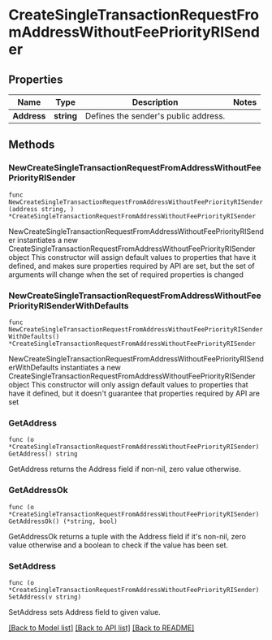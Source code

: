 # CreateSingleTransactionRequestFromAddressWithoutFeePriorityRISender

## Properties

Name | Type | Description | Notes
------------ | ------------- | ------------- | -------------
**Address** | **string** | Defines the sender&#39;s public address. | 

## Methods

### NewCreateSingleTransactionRequestFromAddressWithoutFeePriorityRISender

`func NewCreateSingleTransactionRequestFromAddressWithoutFeePriorityRISender(address string, ) *CreateSingleTransactionRequestFromAddressWithoutFeePriorityRISender`

NewCreateSingleTransactionRequestFromAddressWithoutFeePriorityRISender instantiates a new CreateSingleTransactionRequestFromAddressWithoutFeePriorityRISender object
This constructor will assign default values to properties that have it defined,
and makes sure properties required by API are set, but the set of arguments
will change when the set of required properties is changed

### NewCreateSingleTransactionRequestFromAddressWithoutFeePriorityRISenderWithDefaults

`func NewCreateSingleTransactionRequestFromAddressWithoutFeePriorityRISenderWithDefaults() *CreateSingleTransactionRequestFromAddressWithoutFeePriorityRISender`

NewCreateSingleTransactionRequestFromAddressWithoutFeePriorityRISenderWithDefaults instantiates a new CreateSingleTransactionRequestFromAddressWithoutFeePriorityRISender object
This constructor will only assign default values to properties that have it defined,
but it doesn't guarantee that properties required by API are set

### GetAddress

`func (o *CreateSingleTransactionRequestFromAddressWithoutFeePriorityRISender) GetAddress() string`

GetAddress returns the Address field if non-nil, zero value otherwise.

### GetAddressOk

`func (o *CreateSingleTransactionRequestFromAddressWithoutFeePriorityRISender) GetAddressOk() (*string, bool)`

GetAddressOk returns a tuple with the Address field if it's non-nil, zero value otherwise
and a boolean to check if the value has been set.

### SetAddress

`func (o *CreateSingleTransactionRequestFromAddressWithoutFeePriorityRISender) SetAddress(v string)`

SetAddress sets Address field to given value.



[[Back to Model list]](../README.md#documentation-for-models) [[Back to API list]](../README.md#documentation-for-api-endpoints) [[Back to README]](../README.md)


